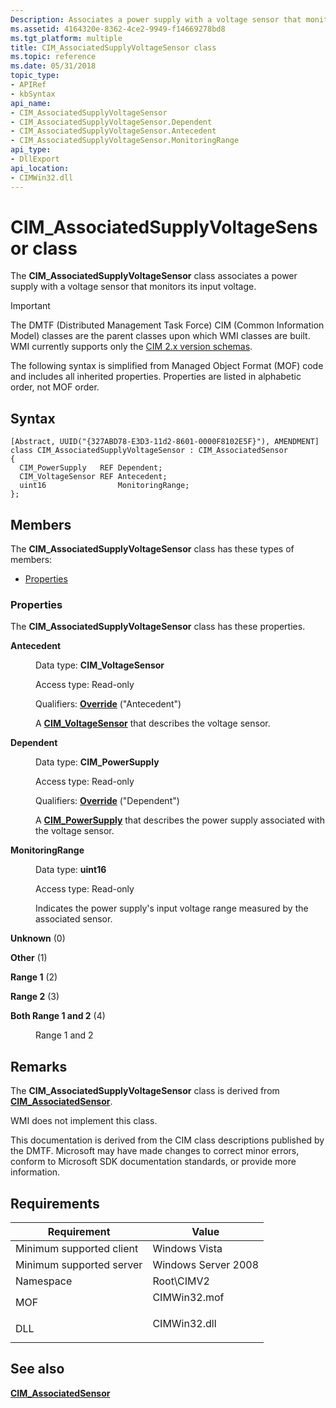 ```yaml
---
Description: Associates a power supply with a voltage sensor that monitors its input voltage.
ms.assetid: 4164320e-8362-4ce2-9949-f14669278bd8
ms.tgt_platform: multiple
title: CIM_AssociatedSupplyVoltageSensor class
ms.topic: reference
ms.date: 05/31/2018
topic_type: 
- APIRef
- kbSyntax
api_name: 
- CIM_AssociatedSupplyVoltageSensor
- CIM_AssociatedSupplyVoltageSensor.Dependent
- CIM_AssociatedSupplyVoltageSensor.Antecedent
- CIM_AssociatedSupplyVoltageSensor.MonitoringRange
api_type: 
- DllExport
api_location: 
- CIMWin32.dll
---
```


# CIM\_AssociatedSupplyVoltageSensor class

The **CIM\_AssociatedSupplyVoltageSensor** class associates a power supply with a voltage sensor that monitors its input voltage.

> [!IMPORTANT]
> The DMTF (Distributed Management Task Force) CIM (Common Information Model) classes are the parent classes upon which WMI classes are built. WMI currently supports only the [CIM 2.x version schemas](https://dmtf.org/standards/cim/schemas).

 

The following syntax is simplified from Managed Object Format (MOF) code and includes all inherited properties. Properties are listed in alphabetic order, not MOF order.

## Syntax

``` syntax
[Abstract, UUID("{327ABD78-E3D3-11d2-8601-0000F8102E5F}"), AMENDMENT]
class CIM_AssociatedSupplyVoltageSensor : CIM_AssociatedSensor
{
  CIM_PowerSupply   REF Dependent;
  CIM_VoltageSensor REF Antecedent;
  uint16                MonitoringRange;
};
```

## Members

The **CIM\_AssociatedSupplyVoltageSensor** class has these types of members:

-   [Properties](#properties)

### Properties

The **CIM\_AssociatedSupplyVoltageSensor** class has these properties.

<dl> <dt>

**Antecedent**
</dt> <dd> <dl> <dt>

Data type: **CIM\_VoltageSensor**
</dt> <dt>

Access type: Read-only
</dt> <dt>

Qualifiers: [**Override**](/windows/desktop/WmiSdk/standard-qualifiers) ("Antecedent")
</dt> </dl>

A [**CIM\_VoltageSensor**](cim-voltagesensor.md) that describes the voltage sensor.

</dd> <dt>

**Dependent**
</dt> <dd> <dl> <dt>

Data type: **CIM\_PowerSupply**
</dt> <dt>

Access type: Read-only
</dt> <dt>

Qualifiers: [**Override**](/windows/desktop/WmiSdk/standard-qualifiers) ("Dependent")
</dt> </dl>

A [**CIM\_PowerSupply**](cim-powersupply.md) that describes the power supply associated with the voltage sensor.

</dd> <dt>

**MonitoringRange**
</dt> <dd> <dl> <dt>

Data type: **uint16**
</dt> <dt>

Access type: Read-only
</dt> </dl>

Indicates the power supply's input voltage range measured by the associated sensor.

<dt>

<span id="Unknown"></span><span id="unknown"></span><span id="UNKNOWN"></span>

<span id="Unknown"></span><span id="unknown"></span><span id="UNKNOWN"></span>**Unknown** (0)


</dt> <dd></dd> <dt>

<span id="Other"></span><span id="other"></span><span id="OTHER"></span>

<span id="Other"></span><span id="other"></span><span id="OTHER"></span>**Other** (1)


</dt> <dd></dd> <dt>

<span id="Range_1"></span><span id="range_1"></span><span id="RANGE_1"></span>

<span id="Range_1"></span><span id="range_1"></span><span id="RANGE_1"></span>**Range 1** (2)


</dt> <dd></dd> <dt>

<span id="Range_2"></span><span id="range_2"></span><span id="RANGE_2"></span>

<span id="Range_2"></span><span id="range_2"></span><span id="RANGE_2"></span>**Range 2** (3)


</dt> <dd></dd> <dt>

<span id="Both_Range_1_and_2"></span><span id="both_range_1_and_2"></span><span id="BOTH_RANGE_1_AND_2"></span>

<span id="Both_Range_1_and_2"></span><span id="both_range_1_and_2"></span><span id="BOTH_RANGE_1_AND_2"></span>**Both Range 1 and 2** (4)


</dt> <dd>

Range 1 and 2

</dd> </dl>

</dd> </dl>

## Remarks

The **CIM\_AssociatedSupplyVoltageSensor** class is derived from [**CIM\_AssociatedSensor**](cim-associatedsensor.md).

WMI does not implement this class.

This documentation is derived from the CIM class descriptions published by the DMTF. Microsoft may have made changes to correct minor errors, conform to Microsoft SDK documentation standards, or provide more information.

## Requirements



| Requirement | Value |
|-------------------------------------|-----------------------------------------------------------------------------------------|
| Minimum supported client<br/> | Windows Vista<br/>                                                                |
| Minimum supported server<br/> | Windows Server 2008<br/>                                                          |
| Namespace<br/>                | Root\\CIMV2<br/>                                                                  |
| MOF<br/>                      | <dl> <dt>CIMWin32.mof</dt> </dl> |
| DLL<br/>                      | <dl> <dt>CIMWin32.dll</dt> </dl> |



## See also

<dl> <dt>

[**CIM\_AssociatedSensor**](cim-associatedsensor.md)
</dt> </dl>

 

